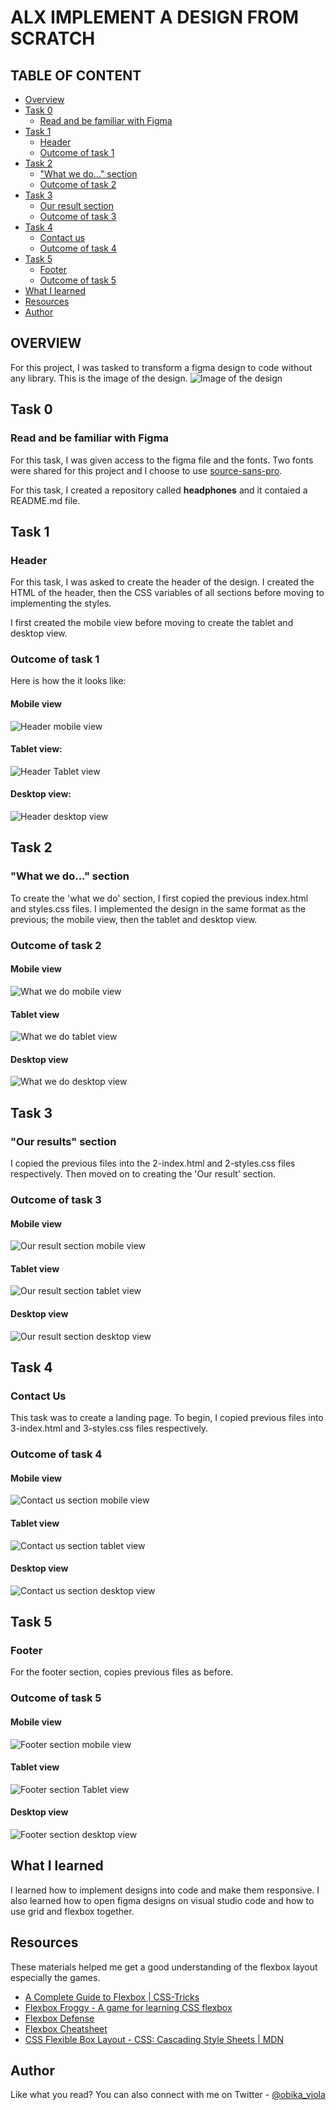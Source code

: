 # ALX IMPLEMENT A DESIGN FROM SCRATCH
## TABLE OF CONTENT
- [Overview](#overview)
- [Task 0](#task-0)
    - [Read and be familiar with Figma](#read-and-be-familiar-with-figma)
- [Task 1](#task-1)
    - [Header](#header)
    - [Outcome of task 1](#outcome-of-task-1)
- [Task 2](#task-2)
    - ["What we do..." section](#what-we-do-section)
    - [Outcome of task 2](#outcome-of-task-2)
- [Task 3](#task-3)
    - [Our result section](#our-results-section)
    - [Outcome of task 3](#outcome-of-task-3)
- [Task 4](#task-4)
    - [Contact us](#contact-us)
    - [Outcome of task 4](#outcome-of-task-4)
- [Task 5](#task-5)
    - [Footer](#footer)
    - [Outcome of task 5](#outcome-of-task-5)
- [What I learned](#what-i-learned)
- [Resources](#resources)
- [Author](#author)
## OVERVIEW
For this project, I was tasked to transform a figma design to code without any library.
This is the image of the design.
![Image of the design](/images/01_headphones_desktop@2x.png)

## Task 0 

### Read and be familiar with Figma 
For this task, I was given access to the figma file and the fonts. Two fonts were shared for this project and I choose to use [source-sans-pro](/source-sans-pro/).

For this task, I created a repository called **headphones** and it contaied a README.md file.

## Task 1

### Header

For this task, I was asked to create the header of the design. I created the HTML of the header, then the CSS variables of all sections before moving to implementing the styles.

I first created the mobile view before moving to create the tablet and desktop view.

### Outcome of task 1

Here is how the it looks like:
#### Mobile view
![Header mobile view](/images/mobile-header.png)

#### Tablet view:
![Header Tablet view](/images/tablet-header.png)

#### Desktop view:
![Header desktop view](/images/desktop-header.png)

## Task 2

### "What we do..." section 
To create the 'what we do' section, I first copied the previous index.html and styles.css files. I implemented the design in the same format as the previous; the mobile view, then the tablet and desktop view.

### Outcome of task 2

#### Mobile view
![What we do mobile view](/images/mobile-what-we-do.png)

#### Tablet view
![What we do tablet view](/images/tablet-what-we-do.png)

#### Desktop view
![What we do desktop view](/images/desktop-what-we-do.png)

## Task 3

### "Our results" section 
I copied the previous files into the 2-index.html and 2-styles.css files respectively. Then moved on to creating the 'Our result' section.

### Outcome of task 3

#### Mobile view
![Our result section mobile view](/images/mobile-our-result.png)

#### Tablet view
![Our result section tablet view](/images/tablet-our-result.png)

#### Desktop view
![Our result section desktop view](/images/desktop-our-result.png)

## Task 4
### Contact Us
This task was to create a landing page.
To begin, I copied previous files into 3-index.html and 3-styles.css files respectively. 

### Outcome of task 4
#### Mobile view
![Contact us section mobile view](/images/mobile-contact-us.png)

#### Tablet view
![Contact us section tablet view](/images/tablet-contact-us.png)

#### Desktop view
![Contact us section desktop view](/images/desktop-contact-us.png)

## Task 5 
### Footer
For the footer section, copies previous files as before.

### Outcome of task 5
#### Mobile view
![Footer section mobile view](/images/mobile-footer.png)

#### Tablet view
![Footer section Tablet view](/images/tablet-footer.png)

#### Desktop view
![Footer section desktop view](/images/desktop-footer.png)

## What I learned
I learned how to implement designs into code and make them responsive. I also learned how to open figma designs on visual studio code and how to use grid and flexbox together.

## Resources

These materials helped me get a good understanding of the flexbox layout especially the games.
* [A Complete Guide to Flexbox | CSS-Tricks](https://css-tricks.com/snippets/css/a-guide-to-flexbox/)
* [Flexbox Froggy - A game for learning CSS flexbox](http://flexboxfroggy.com/)
* [Flexbox Defense](http://www.flexboxdefense.com/)
* [Flexbox Cheatsheet](https://yoksel.github.io/flex-cheatsheet/)
* [CSS Flexible Box Layout - CSS: Cascading Style Sheets | MDN](https://developer.mozilla.org/en-US/docs/Web/CSS/CSS_Flexible_Box_Layout)

## Author
Like what you read? You can also connect with me on Twitter - [@obika_viola](https://www.twitter.com/obika_viola)